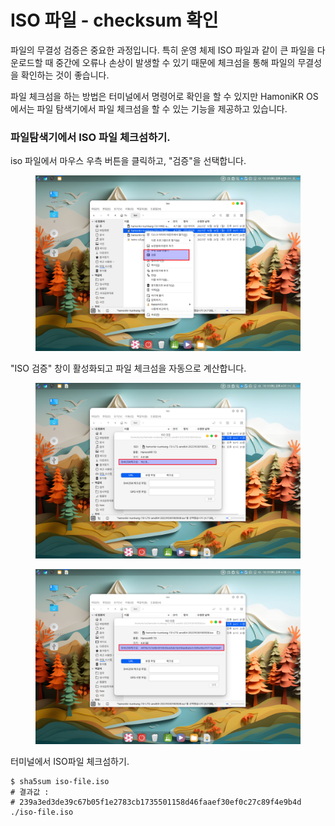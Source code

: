 # ISO 파일 - checksum 확인

파일의 무결성 검증은 중요한 과정입니다. 특히 운영 체제 ISO 파일과 같이 큰 파일을 다운로드할 때 중간에 오류나 손상이 발생할 수 있기 때문에 체크섬을 통해 파일의 무결성을 확인하는 것이 좋습니다.



파일 체크섬을 하는 방법은 터미널에서 명령어로 확인을 할 수 있지만 HamoniKR OS에서는 파일 탐색기에서 파일 체크섬을 할 수 있는 기능을 제공하고 있습니다.&#x20;



### 파일탐색기에서 ISO 파일 체크섬하기.

iso 파일에서 마우스 우측 버튼을 클릭하고, "검증"을 선택합니다.&#x20;

<figure><img src="../../.gitbook/assets/image (516).png" alt=""><figcaption></figcaption></figure>

"ISO 검증" 창이 활성화되고 파일 체크섬을 자동으로 계산합니다.&#x20;

<figure><img src="../../.gitbook/assets/7 (7).png" alt=""><figcaption></figcaption></figure>

<figure><img src="../../.gitbook/assets/8 (9).png" alt=""><figcaption></figcaption></figure>



터미널에서 ISO파일 체크섬하기.

```
$ sha5sum iso-file.iso
# 결과값 :
# 239a3ed3de39c67b05f1e2783cb1735501158d46faaef30ef0c27c89f4e9b4d  ./iso-file.iso
```





